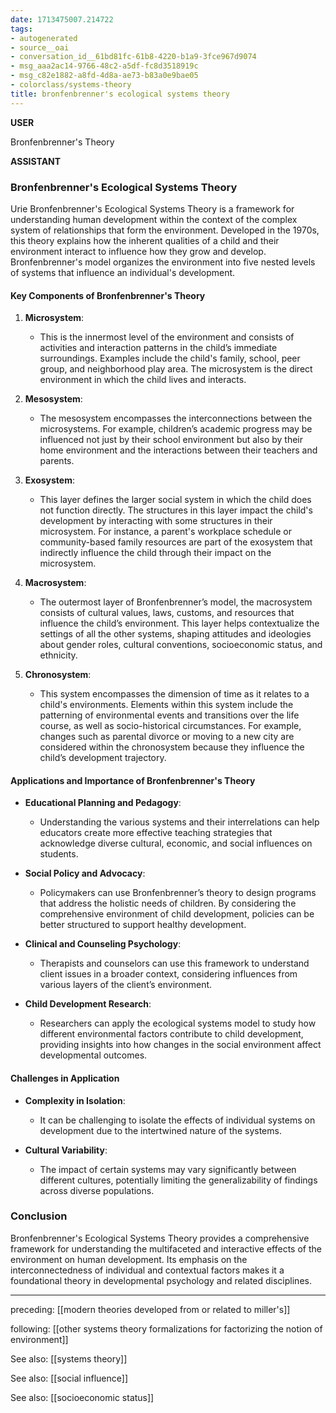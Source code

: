 ```yaml
---
date: 1713475007.214722
tags:
- autogenerated
- source__oai
- conversation_id__61bd81fc-61b8-4220-b1a9-3fce967d9074
- msg_aaa2ac14-9766-48c2-a5df-fc8d3518919c
- msg_c82e1882-a8fd-4d8a-ae73-b83a0e9bae05
- colorclass/systems-theory
title: bronfenbrenner's ecological systems theory
---
```


**USER**

Bronfenbrenner's Theory


**ASSISTANT**

### Bronfenbrenner's Ecological Systems Theory

Urie Bronfenbrenner's Ecological Systems Theory is a framework for understanding human development within the context of the complex system of relationships that form the environment. Developed in the 1970s, this theory explains how the inherent qualities of a child and their environment interact to influence how they grow and develop. Bronfenbrenner's model organizes the environment into five nested levels of systems that influence an individual's development.

#### Key Components of Bronfenbrenner's Theory

1. **Microsystem**:
   - This is the innermost level of the environment and consists of activities and interaction patterns in the child’s immediate surroundings. Examples include the child's family, school, peer group, and neighborhood play area. The microsystem is the direct environment in which the child lives and interacts.

2. **Mesosystem**:
   - The mesosystem encompasses the interconnections between the microsystems. For example, children’s academic progress may be influenced not just by their school environment but also by their home environment and the interactions between their teachers and parents.

3. **Exosystem**:
   - This layer defines the larger social system in which the child does not function directly. The structures in this layer impact the child's development by interacting with some structures in their microsystem. For instance, a parent's workplace schedule or community-based family resources are part of the exosystem that indirectly influence the child through their impact on the microsystem.

4. **Macrosystem**:
   - The outermost layer of Bronfenbrenner’s model, the macrosystem consists of cultural values, laws, customs, and resources that influence the child’s environment. This layer helps contextualize the settings of all the other systems, shaping attitudes and ideologies about gender roles, cultural conventions, socioeconomic status, and ethnicity.

5. **Chronosystem**:
   - This system encompasses the dimension of time as it relates to a child's environments. Elements within this system include the patterning of environmental events and transitions over the life course, as well as socio-historical circumstances. For example, changes such as parental divorce or moving to a new city are considered within the chronosystem because they influence the child’s development trajectory.

#### Applications and Importance of Bronfenbrenner's Theory

- **Educational Planning and Pedagogy**:
  - Understanding the various systems and their interrelations can help educators create more effective teaching strategies that acknowledge diverse cultural, economic, and social influences on students.

- **Social Policy and Advocacy**:
  - Policymakers can use Bronfenbrenner’s theory to design programs that address the holistic needs of children. By considering the comprehensive environment of child development, policies can be better structured to support healthy development.

- **Clinical and Counseling Psychology**:
  - Therapists and counselors can use this framework to understand client issues in a broader context, considering influences from various layers of the client’s environment.

- **Child Development Research**:
  - Researchers can apply the ecological systems model to study how different environmental factors contribute to child development, providing insights into how changes in the social environment affect developmental outcomes.

#### Challenges in Application

- **Complexity in Isolation**:
  - It can be challenging to isolate the effects of individual systems on development due to the intertwined nature of the systems.
  
- **Cultural Variability**:
  - The impact of certain systems may vary significantly between different cultures, potentially limiting the generalizability of findings across diverse populations.

### Conclusion

Bronfenbrenner's Ecological Systems Theory provides a comprehensive framework for understanding the multifaceted and interactive effects of the environment on human development. Its emphasis on the interconnectedness of individual and contextual factors makes it a foundational theory in developmental psychology and related disciplines.


---

preceding: [[modern theories developed from or related to miller's]]  


following: [[other systems theory formalizations for factorizing the notion of environment]]

See also: [[systems theory]]


See also: [[social influence]]


See also: [[socioeconomic status]]
